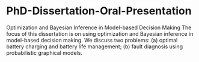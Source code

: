 # PhD-Dissertation-Oral-Presentation
Optimization and Bayesian Inference in Model-based Decision Making The focus of this dissertation is on using optimization and Bayesian inference in model-based decision making. We discuss two problems: (a) optimal battery charging and battery life management; (b) fault diagnosis using probabilistic graphical models.
